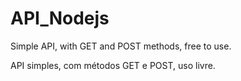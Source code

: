 # API_Nodejs
Simple API, with GET and POST methods, free to use.

API simples, com métodos GET e POST, uso livre.
